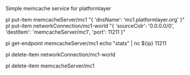 Simple memcache service for platformlayer

pl put-item memcacheServer/mc1 "{ 'dnsName': 'mc1.platformlayer.org' }"
pl put-item networkConnection/mc1-world "{ 'sourceCidr': '0.0.0.0/0', 'destItem': 'memcacheServer/mc1', 'port': 11211 }"


pl get-endpoint memcacheServer/mc1
echo "stats" | nc ${ip} 11211


pl delete-item networkConnection/mc1-world

pl delete-item memcacheServer/mc1

